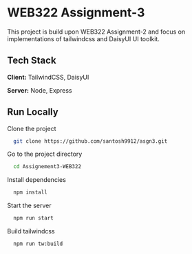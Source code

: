 # WEB322 Assignment-3

This project is build upon WEB322 Assignment-2 and focus on implementations of tailwindcss and DaisyUI UI toolkit.

## Tech Stack

**Client:** TailwindCSS, DaisyUI

**Server:** Node, Express

## Run Locally

Clone the project

```bash
  git clone https://github.com/santosh9912/asgn3.git
```

Go to the project directory

```bash
  cd Assignement3-WEB322
```

Install dependencies

```bash
  npm install
```

Start the server

```bash
  npm run start
```

Build tailwindcss

```bash
  npm run tw:build
```
